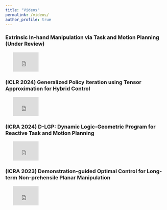 ```yaml
---
title: "Videos"
permalink: /videos/
author_profile: true
---
```


<h3>Extrinsic In-hand Manipulation via Task and Motion Planning (Under Review)</h3>
<ul>
	<iframe width='80' height='60' src='https://www.youtube.com/embed/ZMdZRrR3lRo' frameborder='0' allowfullscreen></iframe>
</ul>

<h3>(ICLR 2024) Generalized Policy Iteration using Tensor Approximation for Hybrid Control</h3>
<ul>
	<iframe width='80' height='60' src='https://www.youtube.com/embed/OIAKxdUzRmU' frameborder='0' allowfullscreen></iframe>
</ul>

<h3>(ICRA 2024) D-LGP: Dynamic Logic-Geometric Program for Reactive Task and Motion Planning</h3>

<ul>
	<iframe width='80' height='60' src='https://www.youtube.com/embed/cY2Ub1gC5Lo' frameborder='0' allowfullscreen></iframe>
</ul>


<h3>(ICRA 2023) Demonstration-guided Optimal Control for Long-term Non-prehensile Planar Manipulation </h3>

<ul>
	<iframe width='80' height='60' src='https://www.youtube.com//embed/ZoH_56YhcAA' frameborder='0' allowfullscreen></iframe>
</ul>






<!-- ---
layout: archive
title: "Videos"
permalink: /videos/
author_profile: true
---

{% include base_path %}


{% for post in site.videos %}
  {% include archive-single.html %}
{% endfor %} -->
